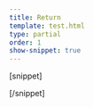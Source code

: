 ```yaml
---
title: Return
template: test.html
type: partial
order: 1
show-snippet: true
---
```

[snippet]
<div class="background--white">
    <span class="icon icon-return--dark"></span>
    <span class="icon icon-return--dark-small"></span>
</div>
<div class="background--ship-gray">
    <span class="icon icon-return--light"></span>
    <span class="icon icon-return--light-small"></span>
</div>
[/snippet]